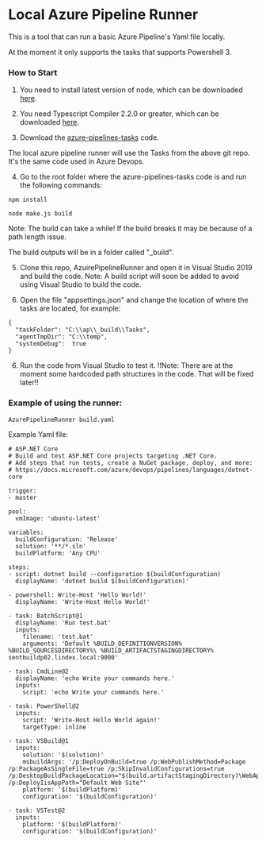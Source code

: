 # Local Azure Pipeline Runner

This is a tool that can run a basic Azure Pipeline's Yaml file locally.

At the moment it only supports the tasks that supports Powershell 3.

### How to Start

1) You need to install latest version of node, which can be downloaded [here](https://nodejs.org/en/download/).

2) You need Typescript Compiler 2.2.0 or greater, which can be downloaded [here](https://www.npmjs.com/package/typescript).

3) Download the [azure-pipelines-tasks](https://github.com/microsoft/azure-pipelines-tasks) code.

The local azure pipeline runner will use the Tasks from the above git repo. It's the same code used in Azure Devops.

4) Go to the root folder where the azure-pipelines-tasks code is and run the following commands:

```
npm install

node make.js build
```

Note: The build can take a while! If the build breaks it may be because of a path length issue.

The build outputs will be in a folder called "_build".

5) Clone this repo, AzuirePipelineRunner and open it in Visual Studio 2019 and build the code.
   Note: A build script will soon be added to avoid using Visual Studio to build the code.

6) Open the file "appsettings.json" and change the location of where the tasks are located, for example:

```
{
  "taskFolder": "C:\\ap\\_build\\Tasks",
  "agentTmpDir": "C:\\temp",
  "systemDebug":  true
}
```

6) Run the code from Visual Studio to test it.
   !!Note: There are at the moment some hardcoded path structures in the code. That will be fixed later!!

### Example of using the runner:

```
AzurePipelineRunner build.yaml
```

Example Yaml file:

```
# ASP.NET Core
# Build and test ASP.NET Core projects targeting .NET Core.
# Add steps that run tests, create a NuGet package, deploy, and more:
# https://docs.microsoft.com/azure/devops/pipelines/languages/dotnet-core

trigger:
- master

pool:
  vmImage: 'ubuntu-latest'

variables:
  buildConfiguration: 'Release'
  solution: '**/*.sln'
  buildPlatform: 'Any CPU'

steps:
- script: dotnet build --configuration $(buildConfiguration)
  displayName: 'dotnet build $(buildConfiguration)'

- powershell: Write-Host 'Hello World!'
  displayName: 'Write-Host Hello World!'

- task: BatchScript@1
  displayName: 'Run test.bat'
  inputs:
    filename: 'test.bat'
    arguments: 'Default %BUILD_DEFINITIONVERSION% %BUILD_SOURCESDIRECTORY%\ %BUILD_ARTIFACTSTAGINGDIRECTORY% sentbuildp02.lindex.local:9000'

- task: CmdLine@2
  displayName: 'echo Write your commands here.'
  inputs:
    script: 'echo Write your commands here.'

- task: PowerShell@2
  inputs:
    script: 'Write-Host Hello World again!'
    targetType: inline

- task: VSBuild@1
  inputs:
    solution: '$(solution)'
    msbuildArgs: '/p:DeployOnBuild=true /p:WebPublishMethod=Package /p:PackageAsSingleFile=true /p:SkipInvalidConfigurations=true /p:DesktopBuildPackageLocation="$(build.artifactStagingDirectory)\WebApp.zip" /p:DeployIisAppPath="Default Web Site"'
    platform: '$(buildPlatform)'
    configuration: '$(buildConfiguration)'

- task: VSTest@2
  inputs:
    platform: '$(buildPlatform)'
    configuration: '$(buildConfiguration)'
```

